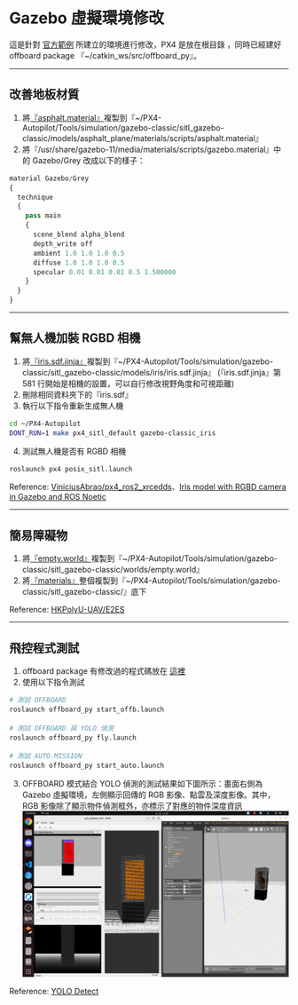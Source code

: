 # Gazebo 虛擬環境修改

這是針對 [官方範例](https://github.com/FCWTW/Flight-Control/blob/master/Gazebo/README_PX4.md) 所建立的環境進行修改，PX4 是放在根目錄 ，同時已經建好 offboard package 『~/catkin_ws/src/offboard_py』。

---
## 改善地板材質

1. 將[『asphalt.material』](https://github.com/FCWTW/Flight-Control/blob/master/Gazebo/asphalt.material)複製到『~/PX4-Autopilot/Tools/simulation/gazebo-classic/sitl_gazebo-classic/models/asphalt_plane/materials/scripts/asphalt.material』
2. 將『/usr/share/gazebo-11/media/materials/scripts/gazebo.material』中的 Gazebo/Grey 改成以下的樣子：
```python
material Gazebo/Grey
{
  technique
  {
    pass main
    {
      scene_blend alpha_blend
      depth_write off
      ambient 1.0 1.0 1.0 0.5
      diffuse 1.0 1.0 1.0 0.5
      specular 0.01 0.01 0.01 0.5 1.500000
    }
  }
}
```

---
## 幫無人機加裝 RGBD 相機

1. 將[『iris.sdf.jinja』](https://github.com/FCWTW/Flight-Control/blob/master/Gazebo/iris.sdf.jinja)複製到『~/PX4-Autopilot/Tools/simulation/gazebo-classic/sitl_gazebo-classic/models/iris/iris.sdf.jinja』
(『iris.sdf.jinja』第 581 行開始是相機的設置，可以自行修改視野角度和可視距離)
2. 刪除相同資料夾下的『iris.sdf』
3. 執行以下指令重新生成無人機
```bash
cd ~/PX4-Autopilot
DONT_RUN=1 make px4_sitl_default gazebo-classic_iris
```
4. 測試無人機是否有 RGBD 相機
```bash
roslaunch px4 posix_sitl.launch
```

Reference: [ViniciusAbrao/px4_ros2_xrcedds](https://github.com/ViniciusAbrao/px4_ros2_xrcedds?tab=readme-ov-file#rgbd-camera-simulation)、[Iris model with RGBD camera in Gazebo and ROS Noetic](https://www.youtube.com/watch?v=PpW_qEyGmyM)

---
## 簡易障礙物

1. 將[『empty.world』](https://github.com/FCWTW/Flight-Control/blob/master/Gazebo/empty.world)複製到『~/PX4-Autopilot/Tools/simulation/gazebo-classic/sitl_gazebo-classic/worlds/empty.world』
2. 將[『materials』](https://github.com/FCWTW/Flight-Control/tree/master/Gazebo/materials)整個複製到『~/PX4-Autopilot/Tools/simulation/gazebo-classic/sitl_gazebo-classic/』底下

Reference: [HKPolyU-UAV/E2ES](https://github.com/HKPolyU-UAV/E2ES)

---
## 飛控程式測試

1. offboard package 有修改過的程式碼放在 [這裡](https://github.com/FCWTW/Flight-Control/tree/master/offboard_py)
2. 使用以下指令測試
```bash
# 測試 OFFBOARD
roslaunch offboard_py start_offb.launch

# 測試 OFFBOARD 與 YOLO 偵測
roslaunch offboard_py fly.launch

# 測試 AUTO.MISSION
roslaunch offboard_py start_auto.launch
```

3. OFFBOARD 模式結合 YOLO 偵測的測試結果如下圖所示：畫面右側為 Gazebo 虛擬環境，左側顯示回傳的 RGB 影像、點雲及深度影像。其中，RGB 影像除了顯示物件偵測框外，亦標示了對應的物件深度資訊
![image](../image/gazebo.png)

Reference: [YOLO Detect](https://hackmd.io/lwReki-hQTCrnzUMYMq2yA?view)
